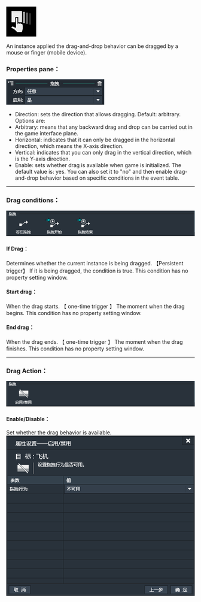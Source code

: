 ![](564d7e8d64902.png)

An instance applied the drag-and-drop behavior can be dragged by a mouse or finger (mobile device).

### Properties pane：
![](56331c9e8e7f0.png)
- Direction: sets the direction that allows dragging. Default: arbitrary. Options are:
 - Arbitrary: means that any backward drag and drop can be carried out in the game interface plane.
 - Horizontal: indicates that it can only be dragged in the horizontal direction, which means the X-axis direction.
 - Vertical: indicates that you can only drag in the vertical direction, which is the Y-axis direction.
- Enable: sets whether drag is available when game is initialized. The default value is: yes. You can also set it to "no" and then enable drag-and-drop behavior based on specific conditions in the event table.

------------

### Drag conditions：
![](56331c9ea106b.png)
#### If Drag：
Determines whether the current instance is being dragged. 【Persistent trigger】
If it is being dragged, the condition is true.
This condition has no property setting window.

#### Start drag：
When the drag starts. 【 one-time trigger 】
The moment when the drag begins.
This condition has no property setting window.

#### End drag：
When the drag ends. 【 one-time trigger 】
The moment when the drag finishes.
This condition has no property setting window.

------------

### Drag Action：
![](56331c9e4e8f4.png)
#### Enable/Disable：
Set whether the drag behavior is available.
![](56331c9e75218.png)